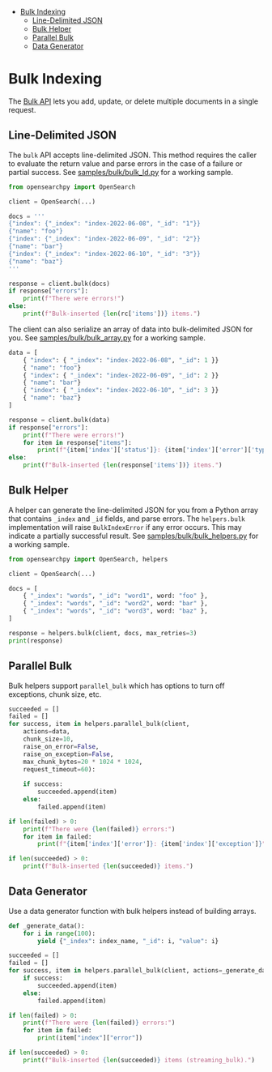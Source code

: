 - [Bulk Indexing](#bulk-indexing)
  - [Line-Delimited JSON](#line-delimited-json)
  - [Bulk Helper](#bulk-helper)
  - [Parallel Bulk](#parallel-bulk)
  - [Data Generator](#data-generator)

# Bulk Indexing

The [Bulk API](https://opensearch.org/docs/latest/api-reference/document-apis/bulk/) lets you add, update, or delete multiple documents in a single request.

## Line-Delimited JSON

The `bulk` API accepts line-delimited JSON. This method requires the caller to evaluate the return value and parse errors in the case of a failure or partial success. See [samples/bulk/bulk_ld.py](../samples/bulk/bulk_ld.py) for a working sample.

```python
from opensearchpy import OpenSearch

client = OpenSearch(...)

docs = '''
{"index": {"_index": "index-2022-06-08", "_id": "1"}}
{"name": "foo"} 
{"index": {"_index": "index-2022-06-09", "_id": "2"}}
{"name": "bar"}
{"index": {"_index": "index-2022-06-10", "_id": "3"}}
{"name": "baz"}
'''

response = client.bulk(docs)
if response["errors"]:
    print(f"There were errors!")
else:
    print(f"Bulk-inserted {len(rc['items'])} items.")
```

The client can also serialize an array of data into bulk-delimited JSON for you. See [samples/bulk/bulk_array.py](../samples/bulk/bulk_array.py) for a working sample.

```python
data = [
    { "index": { "_index": "index-2022-06-08", "_id": 1 }}
    { "name": "foo"} 
    { "index": { "_index": "index-2022-06-09", "_id": 2 }}
    { "name": "bar"}
    { "index": { "_index": "index-2022-06-10", "_id": 3 }}
    { "name": "baz"}
]

response = client.bulk(data)
if response["errors"]:
    print(f"There were errors!")
    for item in response["items"]:
        print(f"{item['index']['status']}: {item['index']['error']['type']}")
else:
    print(f"Bulk-inserted {len(response['items'])} items.")
```

## Bulk Helper

A helper can generate the line-delimited JSON for you from a Python array that contains `_index` and `_id` fields, and parse errors. The `helpers.bulk` implementation will raise `BulkIndexError` if any error occurs. This may indicate a partially successful result. See [samples/bulk/bulk_helpers.py](../samples/bulk/bulk_helpers.py) for a working sample.

```python
from opensearchpy import OpenSearch, helpers

client = OpenSearch(...)

docs = [
    { "_index": "words", "_id": "word1", word: "foo" },
    { "_index": "words", "_id": "word2", word: "bar" },
    { "_index": "words", "_id": "word3", word: "baz" },
]

response = helpers.bulk(client, docs, max_retries=3)
print(response)
```

## Parallel Bulk

Bulk helpers support `parallel_bulk` which has options to turn off exceptions, chunk size, etc.

```python
succeeded = []
failed = []
for success, item in helpers.parallel_bulk(client, 
    actions=data, 
    chunk_size=10, 
    raise_on_error=False,
    raise_on_exception=False,
    max_chunk_bytes=20 * 1024 * 1024,
    request_timeout=60):
    
    if success:
        succeeded.append(item)
    else:
        failed.append(item)

if len(failed) > 0:
    print(f"There were {len(failed)} errors:")
    for item in failed:
        print(f"{item['index']['error']}: {item['index']['exception']}")

if len(succeeded) > 0:
    print(f"Bulk-inserted {len(succeeded)} items.")
```

## Data Generator

Use a data generator function with bulk helpers instead of building arrays.

```python
def _generate_data():
    for i in range(100):
        yield {"_index": index_name, "_id": i, "value": i}

succeeded = []
failed = []
for success, item in helpers.parallel_bulk(client, actions=_generate_data()):
    if success:
        succeeded.append(item)
    else:
        failed.append(item)

if len(failed) > 0:
    print(f"There were {len(failed)} errors:")
    for item in failed:
        print(item["index"]["error"])

if len(succeeded) > 0:
    print(f"Bulk-inserted {len(succeeded)} items (streaming_bulk).")
```
